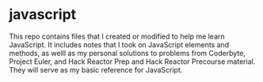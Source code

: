 # javascript
This repo contains files that I created or modified to help me learn JavaScript. It includes notes that I took on JavaScript elements and methods, as welll as my personal solutions to problems from Coderbyte, Project Euler, and Hack Reactor Prep and Hack Reactor Precourse material. They will serve as my basic reference for JavaScript.

